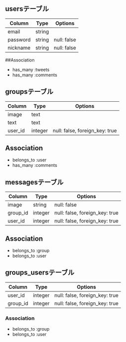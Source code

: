 ## usersテーブル
|Column|Type|Options|
|------|----|-------|
|email|string||null: false|
|password|string|null: false|
|nickname|string|null: false|
##Association
- has_many :tweets
- has_many :comments

## groupsテーブル
|Column|Type|Options|
|------|----|-------|
|image|text||
|text|text||
|user_id|integer|null: false, foreign_key: true|
## Association
- belongs_to :user
- has_many :comments

## messagesテーブル
|Column|Type|Options|
|------|----|-------|
|image|string|null: false|
|group_id|integer|null: false, foreign_key: true|
|user_id|integer|null: false, foreign_key: true|
## Association
- belongs_to :group
- belongs_to :user

## groups_usersテーブル
|Column|Type|Options|
|------|----|-------|
|user_id|integer|null: false, foreign_key: true|
|group_id|integer|null: false, foreign_key: true|
### Association
- belongs_to :group
- belongs_to :user